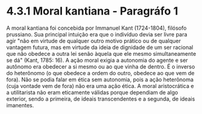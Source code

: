 # 4.3.1 Moral kantiana - Paragráfo 1

A moral kantiana foi concebida por Immanuel Kant (1724-1804), filósofo prussiano. Sua principal intuição era que o indivíduo devia ser livre para agir "não em virtude de qualquer outro motivo prático ou de qualquer vantagem futura, mas em virtude da ideia de dignidade de um ser racional que não obedece a outra lei senão àquela que ele mesmo simultaneamente se dá" (Kant, 1785: 16). A ação moral exigia a autonomia do agente e ser autônomo era obedecer a si mesmo ou ao que vinha de dentro. É o inverso do heterônomo (o que obedece a ordem do outro, obedece ao que vem de fora). Não se podia falar em ética sem autonomia, pois a ação heterônoma (cuja vontade vem de fora) não era uma ação ética. A moral aristocrática e a utilitarista não eram eticamente válidas porque dependiam de algo exterior, sendo a primeira, de ideais transcendentes e a segunda, de ideais imanentes.